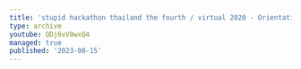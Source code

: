 ```yaml
---
title: 'stupid hackathon thailand the fourth / virtual 2020 - Orientation'
type: archive
youtube: QDj6vV0wxQ4
managed: true
published: '2023-08-15'
---
```

